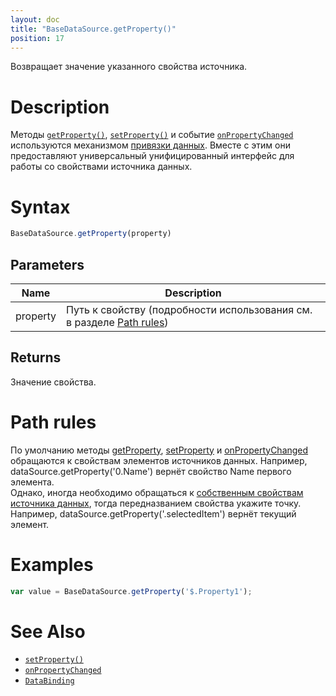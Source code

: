 ```yaml
---
layout: doc
title: "BaseDataSource.getProperty()"
position: 17
---
```


Возвращает значение указанного свойства источника.

# Description

Методы [`getProperty()`](../BaseDataSource.getProperty/), [`setProperty()`](../BaseDataSource.setProperty/)
и событие [`onPropertyChanged`](../BaseDataSource.onPropertyChanged/) используются механизмом
[привязки данных](../../../DataBinding/). Вместе с этим они предоставляют универсальный
унифицированный интерфейс для работы со свойствами источника данных.

# Syntax

```js
BaseDataSource.getProperty(property)
```

## Parameters

|Name|Description|
|----|-----------|
|property|Путь к свойству (подробности использования см. в разделе [Path rules](#path-rules))|

## Returns

Значение свойства.

# Path rules

По умолчанию методы [getProperty](../BaseDataSource.getProperty/), [setProperty](../BaseDataSource.setProperty/) и [onPropertyChanged](../BaseDataSource.onPropertyChanged/) обращаются к свойствам элементов источников данных. Например, dataSource.getProperty('0.Name') вернёт свойство Name первого элемента.  
Однако, иногда необходимо обращаться к [собственным свойствам источника данных](../#specific-properties), тогда передназванием свойства укажите точку. 
Например, dataSource.getProperty('.selectedItem') вернёт текущий элемент.  

# Examples

```js
var value = BaseDataSource.getProperty('$.Property1');
```

# See Also

* [`setProperty()`](../BaseDataSource.setProperty/)
* [`onPropertyChanged`](../BaseDataSource.onPropertyChanged/)
* [`DataBinding`](../../../DataBinding/)
